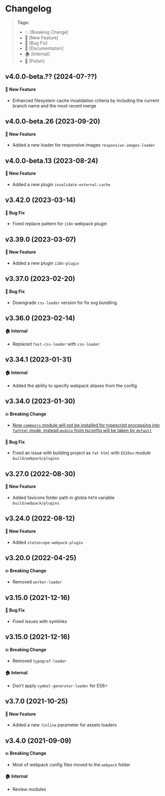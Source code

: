 Changelog
=========

> **Tags:**
> - :boom:       [Breaking Change]
> - :rocket:     [New Feature]
> - :bug:        [Bug Fix]
> - :memo:       [Documentation]
> - :house:      [Internal]
> - :nail_care:  [Polish]

## v4.0.0-beta.?? (2024-07-??)

#### :rocket: New Feature

* Enhanced filesystem cache invalidation criteria by including the current branch name and the most recent merge

## v4.0.0-beta.26 (2023-09-20)

#### :rocket: New Feature

* Added a new loader for responsive images `responsive-images-loader`

## v4.0.0-beta.13 (2023-08-24)

#### :rocket: New Feature

* Added a new plugin `invalidate-external-cache`

## v3.42.0 (2023-03-14)

#### :bug: Bug Fix

* Fixed replace pattern for `i18n` webpack plugin

## v3.39.0 (2023-03-07)

#### :rocket: New Feature

* Added a new plugin `i18n-plugin`

## v3.37.0 (2023-02-20)

#### :bug: Bug Fix

* Downgrade `css-loader` version for fix svg bundling

## v3.36.0 (2023-02-14)

#### :house: Internal

* Replaced `fast-css-loader` with `css-loader`

## v3.34.1 (2023-01-31)

#### :house: Internal

* Added the ability to specify webpack aliases from the config

## v3.34.0 (2023-01-30)

#### :boom: Breaking Change

* [Now `commonjs` module will not be installed for typescript processing into `fathtml` mode, instead `module` from tsconfig will be taken by `default`](https://github.com/V4Fire/Client/discussions/773)

#### :bug: Bug Fix

* Fixed an issue with building project as `fat html` with `ES20xx` module `build/webpack/plugins`

## v3.27.0 (2022-08-30)

#### :rocket: New Feature

* Added favicons folder path in globla `PATH` variable `build/webpack/plugins`

## v3.24.0 (2022-08-12)

#### :rocket: New Feature

* Added `statoscope-webpack-plugin`

## v3.20.0 (2022-04-25)

#### :boom: Breaking Change

* Removed `worker-loader`

## v3.15.0 (2021-12-16)

#### :bug: Bug Fix

* Fixed issues with symlinks

## v3.15.0 (2021-12-16)

#### :boom: Breaking Change

* Removed `typograf-loader`

#### :house: Internal

* Don't apply `symbol-generator-loader` for ES6+

## v3.7.0 (2021-10-25)

#### :rocket: New Feature

* Added a new `?inline` parameter for assets loaders

## v3.4.0 (2021-09-09)

#### :boom: Breaking Change

* Most of webpack config files moved to the `webpack` folder

#### :house: Internal

* Review modules
